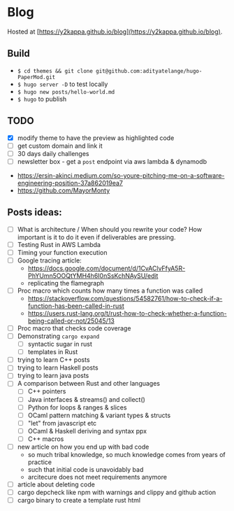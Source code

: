 # Blog

Hosted at [https://y2kappa.github.io/blog](https://y2kappa.github.io/blog).

## Build
- `$ cd themes && git clone git@github.com:adityatelange/hugo-PaperMod.git`
- `$ hugo server -D` to test locally
- `$ hugo new posts/hello-world.md`
- `$ hugo` to publish


## TODO
- [x] modify theme to have the preview as highlighted code
- [ ] get custom domain and link it
- [ ] 30 days daily challenges
- [ ] newsletter box - get a `post` endpoint via aws lambda & dynamodb
- https://ersin-akinci.medium.com/so-youre-pitching-me-on-a-software-engineering-position-37a862019ea7
- https://github.com/MayorMonty

## Posts ideas:
- [ ] What is architecture / When should you rewrite your code? How important is it to do it even if deliverables are pressing.
- [ ] Testing Rust in AWS Lambda
- [ ] Timing your function execution
- [ ] Google tracing article:
    - https://docs.google.com/document/d/1CvAClvFfyA5R-PhYUmn5OOQtYMH4h6I0nSsKchNAySU/edit
    - replicating the flamegraph
- [ ] Proc macro which counts how many times a function was called
    - https://stackoverflow.com/questions/54582761/how-to-check-if-a-function-has-been-called-in-rust
    - https://users.rust-lang.org/t/rust-how-to-check-whether-a-function-being-called-or-not/25045/13
- [ ] Proc macro that checks code coverage
- [ ] Demonstrating `cargo expand`
    - [ ] syntactic sugar in rust
    - [ ] templates in Rust
- [ ] trying to learn C++ posts
- [ ] trying to learn Haskell posts
- [ ] trying to learn java posts
- [ ] A comparison between Rust and other languages
    - [ ] C++ pointers
    - [ ] Java interfaces & streams() and collect()
    - [ ] Python for loops & ranges & slices
    - [ ] OCaml pattern matching & variant types & structs
    - [ ] "let" from javascript etc
    - [ ] OCaml & Haskell deriving and syntax ppx
    - [ ] C++ macros
- [ ] new article on how you end up with bad code
    - so much tribal knowledge, so much knowledge comes from years of practice
    - such that initial code is unavoidably bad
    - arcitecure does not meet requirements anymore
- [ ] article about deleting code
- [ ] cargo depcheck like npm with warnings and clippy and github action
- [ ] cargo binary to create a template rust html